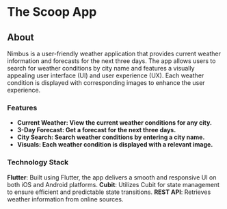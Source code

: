 # The Scoop App

## About

Nimbus is a user-friendly weather application that provides current weather information and forecasts for the next three days. The app allows users to search for weather conditions by city name and features a visually appealing user interface (UI) and user experience (UX). Each weather condition is displayed with corresponding images to enhance the user experience.

### Features
- **Current Weather: View the current weather conditions for any city.**
- **3-Day Forecast: Get a forecast for the next three days.**
- **City Search: Search weather conditions by entering a city name.**
- **Visuals: Each weather condition is displayed with a relevant image.**

### Technology Stack

**Flutter**: Built using Flutter, the app delivers a smooth and responsive UI on both iOS and Android platforms.
**Cubit**: Utilizes Cubit for state management to ensure efficient and predictable state transitions.
**REST API**: Retrieves weather information from online sources.
